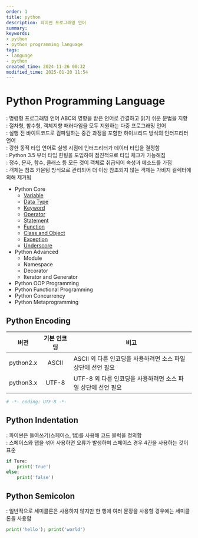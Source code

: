```yaml
---
order: 1
title: python
description: 파이썬 프로그래밍 언어
summary:
keywords:
- python
- python programming language
tags:
- language
- python
created_time: 2024-11-26 00:32
modified_time: 2025-01-20 11:54
---
```


# Python Programming Language
: 명령형 프로그래밍 언어 ABC의 영향을 받은 언어로 간결하고 읽기 쉬운 문법을 지향  
: 절차형, 함수형, 객체지향 패러다임을 모두 지원하는 다중 프로그래밍 언어  
: 실행 전 바이트코드로 컴파일하는 중간 과정을 포함한 하이브리드 방식의 인터프리터 언어  
: 강한 동적 타입 언어로 실행 시점에 인터프리터가 데이터 타입을 결정함  
: Python 3.5 부터 타입 힌팅을 도입하여 점진적으로 타입 체크가 가능해짐  
: 정수, 문자, 함수, 클래스 등 모든 것이 객체로 취급되어 속성과 메소드를 가짐  
: 객체는 참조 카운팅 방식으로 관리되어 더 이상 참조되지 않는 객체는 가비지 컬렉터에 의해 제거됨  

- Python Core 
  - [Variable](./python-variable.md)
  - [Data Type](./python-data-type.md)
  - [Keyword](./python-keyword.md)
  - [Operator](./python-operator.md)
  - [Statement](./python-statement.md)
  - [Function](./python-function.md)
  - [Class and Object](./python-class.md)
  - [Exception](./python-exception.md)
  - [Underscore](./python-underscore.md)
- Python Advanced
  - Module
  - Namespace
  - Decorator
  - Iterator and Generator
- Python OOP Programming
- Python Functional Programming
- Python Concurrency
- Python Metaprogramming 



## Python Encoding

버전 | 기본 인코딩 | 비고
:---:|:---:|---
python2.x  | ASCII | ASCII 외 다른 인코딩을 사용하려면 소스 파일 상단에 선언 필요
python3.x  | UTF-8 | UTF-8 외 다른 인코딩을 사용하려면 소스 파일 상단에 선언 필요

```python
# -*- coding: UTF-8 -*-
```



## Python Indentation
: 파이썬은 들여쓰기(스페이스, 탭)를 사용해 코드 블럭을 정의함  
: 스페이스와 탭을 섞어 사용하면 오류가 발생하며 스페이스 경우 4칸을 사용하는 것이 표준  

```python
if Ture:
    print('true')
else:
    print('false')
```



## Python Semicolon
: 일반적으로 세미콜론은 사용하지 않지만 한 행에 여러 문장을 사용할 경우에는 세미콜론을 사용함  

```python
print('hello'); print('world')
```